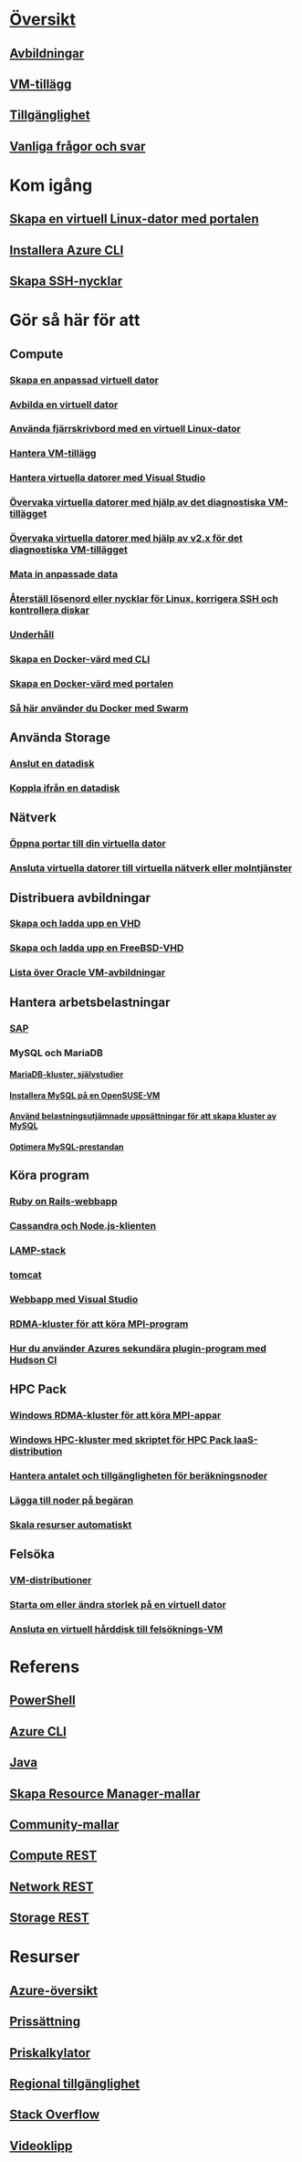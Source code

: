 # [Översikt](../overview.md)
## [Avbildningar](about-images.md)
## [VM-tillägg](agents-and-extensions.md)
## [Tillgänglighet](configure-availability.md)
## [Vanliga frågor och svar](faq.md)

# Kom igång
## [Skapa en virtuell Linux-dator med portalen](createportal.md)
## [Installera Azure CLI](../../../cli-install-nodejs.md)
## [Skapa SSH-nycklar](../mac-create-ssh-keys.md)

# Gör så här för att
## Compute
### [Skapa en anpassad virtuell dator](create-custom.md)
### [Avbilda en virtuell dator](capture-image.md)
### [Använda fjärrskrivbord med en virtuell Linux-dator](remote-desktop.md)
### [Hantera VM-tillägg](manage-extensions.md)
### [Hantera virtuella datorer med Visual Studio](manage-visual-studio.md)
### [Övervaka virtuella datorer med hjälp av det diagnostiska VM-tillägget](../diagnostic-extension.md)
### [Övervaka virtuella datorer med hjälp av v2.x för det diagnostiska VM-tillägget](diagnostic-extension-v2.md)
### [Mata in anpassade data](inject-custom-data.md)
### [Återställ lösenord eller nycklar för Linux, korrigera SSH och kontrollera diskar](reset-access.md)
### [Underhåll](planned-maintenance-schedule.md)
### [Skapa en Docker-värd med CLI](cli-use-docker.md)
### [Skapa en Docker-värd med portalen](portal-use-docker.md)
### [Så här använder du Docker med Swarm](../../virtual-machines-linux-docker-swarm.md)

## Använda Storage
### [Anslut en datadisk](attach-disk.md)
### [Koppla ifrån en datadisk](detach-disk.md)

## Nätverk
### [Öppna portar till din virtuella dator](setup-endpoints.md)
### [Ansluta virtuella datorer till virtuella nätverk eller molntjänster](connect-vms.md)

## Distribuera avbildningar
### [Skapa och ladda upp en VHD](create-upload-vhd.md)
### [Skapa och ladda upp en FreeBSD-VHD](freebsd-create-upload-vhd.md)
### [Lista över Oracle VM-avbildningar](oracle-images.md)

## Hantera arbetsbelastningar
### [SAP](sap-get-started.md)
### MySQL och MariaDB
#### [MariaDB-kluster, självstudier](mariadb-mysql-cluster.md)
#### [Installera MySQL på en OpenSUSE-VM](mysql-on-opensuse.md)
#### [Använd belastningsutjämnade uppsättningar för att skapa kluster av MySQL](mysql-cluster.md)
#### [Optimera MySQL-prestandan](optimize-mysql.md)

## Köra program
### [Ruby on Rails-webbapp](virtual-machines-linux-classic-ruby-rails-web-app.md)
### [Cassandra och Node.js-klienten](cassandra-nodejs.md)
### [LAMP-stack](lamp-script.md)
### [tomcat](setup-tomcat.md)
### [Webbapp med Visual Studio](web-app-visual-studio.md)
### [RDMA-kluster för att köra MPI-program](rdma-cluster.md)
### [Hur du använder Azures sekundära plugin-program med Hudson CI](../../virtual-machines-azure-slave-plugin-for-hudson.md)


## HPC Pack
### [Windows RDMA-kluster för att köra MPI-appar](hpcpack-cluster.md)
### [Windows HPC-kluster med skriptet för HPC Pack IaaS-distribution](hpcpack-cluster-starccm.md)
### [Hantera antalet och tillgängligheten för beräkningsnoder](hpcpack-cluster-powershell-script.md)
### [Lägga till noder på begäran](hpcpack-cluster-openfoam.md)
### [Skala resurser automatiskt](hpcpack-cluster-namd.md)

## Felsöka
### [VM-distributioner](troubleshoot-deployment-new-vm.md)
### [Starta om eller ändra storlek på en virtuell dator](restart-resize-error-troubleshooting.md)
### [Ansluta en virtuell hårddisk till felsöknings-VM](troubleshoot-recovery-disks-portal.md)

# Referens
## [PowerShell](/powershell/azure/overview)
## [Azure CLI](/cli/azure/vm)
## [Java](/java/api)
## [Skapa Resource Manager-mallar](../../../azure-resource-manager/resource-group-authoring-templates.md?toc=%2fazure%2fvirtual-machines%2flinux%2ftoc.json)
## [Community-mallar](https://azure.microsoft.com/documentation/templates)
## [Compute REST](/rest/api/compute)
## [Network REST](/rest/api)
## [Storage REST](/rest/api/storageservices)


# Resurser
## [Azure-översikt](https://azure.microsoft.com/roadmap/?category=compute)
## [Prissättning](https://azure.microsoft.com/pricing/details/virtual-machines/#Linux)
## [Priskalkylator](https://azure.microsoft.com/pricing/calculator/)
## [Regional tillgänglighet](https://azure.microsoft.com/regions/services)
## [Stack Overflow](http://stackoverflow.com/questions/tagged/azure-virtual-machine)
## [Videoklipp](https://azure.microsoft.com/documentation/videos/index/?services=virtual-machines)
